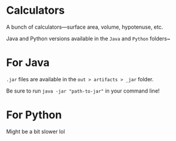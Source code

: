 # Calculators
A bunch of calculators—surface area, volume, hypotenuse, etc.

Java and Python versions available in the `Java` and `Python` folders~

# For Java

`.jar` files are available in the `out > artifacts > _jar` folder.

Be sure to run `java -jar "path-to-jar"` in your command line!

# For Python

Might be a bit slower lol

